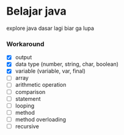 # Belajar java
explore java dasar lagi biar ga lupa

### Workaround
- [x] output
- [x] data type (number, string, char, boolean)
- [x] variable (variable, var, final)
- [ ] array
- [ ] arithmetic operation
- [ ] comparison
- [ ] statement
- [ ] looping
- [ ] method
- [ ] method overloading
- [ ] recursive
